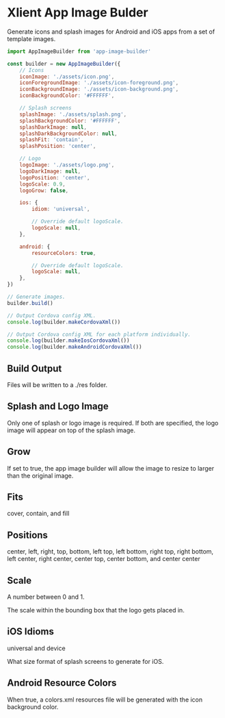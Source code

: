 # Xlient App Image Bulder

Generate icons and splash images for Android and iOS apps from a set of template images.

```javascript
import AppImageBuilder from 'app-image-builder'

const builder = new AppImageBuilder({
    // Icons
    iconImage: './assets/icon.png',
    iconForegroundImage: './assets/icon-foreground.png',
    iconBackgroundImage: './assets/icon-background.png',
    iconBackgroundColor: '#FFFFFF',

    // Splash screens
    splashImage: './assets/splash.png',
    splashBackgroundColor: '#FFFFFF',
    splashDarkImage: null,
    splashDarkBackgroundColor: null,
    splashFit: 'contain',
    splashPosition: 'center',

    // Logo
    logoImage: './assets/logo.png',
    logoDarkImage: null,
    logoPosition: 'center',
    logoScale: 0.9,
    logoGrow: false,

    ios: {
        idiom: 'universal',

        // Override default logoScale.
        logoScale: null,
    },

    android: {
        resourceColors: true,

        // Override default logoScale.
        logoScale: null,
    },
})

// Generate images.
builder.build()

// Output Cordova config XML.
console.log(builder.makeCordovaXml())

// Output Cordova config XML for each platform individually.
console.log(builder.makeIosCordovaXml())
console.log(builder.makeAndroidCordovaXml())
```

## Build Output

Files will be written to a ./res folder.

## Splash and Logo Image

Only one of splash or logo image is required. If both are specified, the logo
image will appear on top of the splash image.

## Grow

If set to true, the app image builder will allow the image to resize to larger
than the original image.

## Fits

cover, contain, and fill

## Positions

center, left, right, top, bottom, left top, left bottom, right top,
right bottom, left center, right center, center top, center bottom, and
center center

## Scale

A number between 0 and 1.

The scale within the bounding box that the logo gets placed in.

## iOS Idioms
universal and device

What size format of splash screens to generate for iOS.

## Android Resource Colors

When true, a colors.xml resources file will be generated with the icon
background color.

